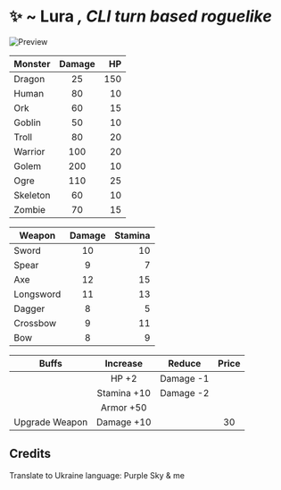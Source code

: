 # ✨ ~ Lura *, CLI turn based roguelike*
![Preview](https://gachi.gay/pHLVC)

| Monster      | Damage | HP |
|--------------|:------:|---:|
| Dragon       |  25    | 150|
| Human        |  80    |  10|
| Ork          |  60    |  15|
| Goblin       |  50    |  10|
| Troll        |  80    |  20|
| Warrior      |  100   |  20|
| Golem        |  200   |  10|
| Ogre         |  110   |  25|
| Skeleton     |  60    |  10|
| Zombie       |  70    |  15|

| Weapon       | Damage | Stamina |
|--------------|:------:|--------:|
| Sword        |  10    |       10|
| Spear        |  9     |        7|
| Axe          |  12    |       15|
| Longsword    |  11    |       13|
| Dagger       |  8     |        5|
| Crossbow     |  9     |       11|
| Bow          |  8     |        9|

| Buffs        |Increase    |Reduce   |Price|
|:------------:|:----------:|:-------:|:---:|
|              |HP +2       |Damage -1|     |
|              |Stamina +10 |Damage -2|     |
|              |Armor +50   |         |     |
|Upgrade Weapon|Damage +10  |         |30   |

## Credits
Translate to Ukraine language: Purple Sky & me
